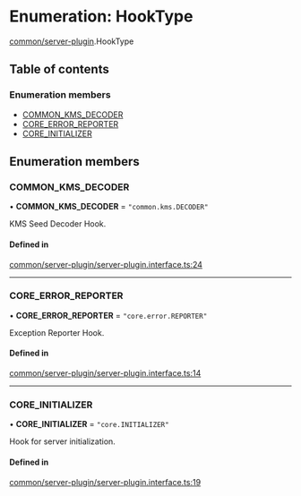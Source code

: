 # Enumeration: HookType

[common/server-plugin](../modules/common_server_plugin.md).HookType

## Table of contents

### Enumeration members

- [COMMON\_KMS\_DECODER](common_server_plugin.HookType.md#common_kms_decoder)
- [CORE\_ERROR\_REPORTER](common_server_plugin.HookType.md#core_error_reporter)
- [CORE\_INITIALIZER](common_server_plugin.HookType.md#core_initializer)

## Enumeration members

### <a id="common_kms_decoder" name="common_kms_decoder"></a> COMMON\_KMS\_DECODER

• **COMMON\_KMS\_DECODER** = `"common.kms.DECODER"`

KMS Seed Decoder Hook.

#### Defined in

[common/server-plugin/server-plugin.interface.ts:24](https://github.com/brickdoc/brickdoc/blob/master/apps/server-api/src/common/server-plugin/server-plugin.interface.ts#L24)

___

### <a id="core_error_reporter" name="core_error_reporter"></a> CORE\_ERROR\_REPORTER

• **CORE\_ERROR\_REPORTER** = `"core.error.REPORTER"`

Exception Reporter Hook.

#### Defined in

[common/server-plugin/server-plugin.interface.ts:14](https://github.com/brickdoc/brickdoc/blob/master/apps/server-api/src/common/server-plugin/server-plugin.interface.ts#L14)

___

### <a id="core_initializer" name="core_initializer"></a> CORE\_INITIALIZER

• **CORE\_INITIALIZER** = `"core.INITIALIZER"`

Hook for server initialization.

#### Defined in

[common/server-plugin/server-plugin.interface.ts:19](https://github.com/brickdoc/brickdoc/blob/master/apps/server-api/src/common/server-plugin/server-plugin.interface.ts#L19)
